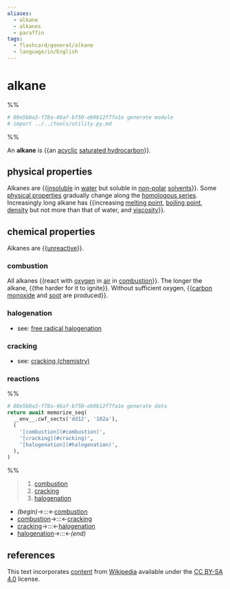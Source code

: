 ```yaml
---
aliases:
  - alkane
  - alkanes
  - paraffin
tags:
  - flashcard/general/alkane
  - language/in/English
---
```


# alkane

%%

```Python
# 08e5b0a3-f78a-46af-bf50-eb9b12f7fa1e generate module
# import ../../tools/utility.py.md
```

%%

An __alkane__ is {{an [acyclic](open-chain%20compound.md) [saturated hydrocarbon](saturated%20hydrocarbon.md)}}. <!--SR:!2025-05-12,584,310-->

## physical properties

Alkanes are {{[insoluble](solubility.md) in [water](water.md) but soluble in [non-polar](chemical%20polarity.md) [solvents](solvent.md)}}. Some [physical properties](physical%20property.md) gradually change along the [homologous series](homologous%20series.md). Increasingly long alkane has {{increasing [melting point](melting%20point.md), [boiling point](boiling%20point.md), [density](density.md) but not more than that of water, and [viscosity](viscosity.md)}}. <!--SR:!2024-06-21,222,230!2025-02-17,444,270-->

## chemical properties

Alkanes are {{[unreactive](reactivity%20(chemistry).md)}}. <!--SR:!2024-04-07,87,230-->

### combustion

All alkanes {{react with [oxygen](oxygen.md) in [air](air.md) in [combustion](combustion.md)}}. The longer the alkane, {{the harder for it to ignite}}. Without sufficient oxygen, {{[carbon monoxide](carbon%20monoxide.md) and [soot](soot.md) are produced}}. <!--SR:!2024-06-29,296,270!2025-07-14,576,310!2025-05-04,576,310-->

### halogenation

- see: [free radical halogenation](free-radical%20halogenation.md)

### cracking

- see: [cracking (chemistry)](cracking%20(chemistry).md)

### reactions

%%

```Python
# 08e5b0a3-f78a-46af-bf50-eb9b12f7fa1e generate data
return await memorize_seq(
  __env__.cwf_sects('dd12', '102a'),
  (
    '[combustion](#combustion)',
    '[cracking](#cracking)',
    '[halogenation](#halogenation)',
  ),
)
```

%%

<!--08e5b0a3-f78a-46af-bf50-eb9b12f7fa1e generate section="dd12"--><!-- The following content is generated at 2024-03-07T10:21:21.092666+08:00. Any edits will be overridden! -->

> 1. [combustion](#combustion)
> 2. [cracking](#cracking)
> 3. [halogenation](#halogenation)

<!--/08e5b0a3-f78a-46af-bf50-eb9b12f7fa1e-->

<!--08e5b0a3-f78a-46af-bf50-eb9b12f7fa1e generate section="102a"--><!-- The following content is generated at 2024-01-04T20:17:51.259818+08:00. Any edits will be overridden! -->

- _(begin)_→:::←[combustion](#combustion) <!--SR:!2025-04-21,556,357!2025-06-02,586,357-->
- [combustion](#combustion)→:::←[cracking](#cracking) <!--SR:!2024-04-28,96,258!2024-05-21,319,338-->
- [cracking](#cracking)→:::←[halogenation](#halogenation) <!--SR:!2024-03-16,242,318!2024-04-27,300,338-->
- [halogenation](#halogenation)→:::←_(end)_ <!--SR:!2026-01-22,721,318!2024-10-07,318,298-->

<!--/08e5b0a3-f78a-46af-bf50-eb9b12f7fa1e-->

## references

This text incorporates [content](https://en.wikipedia.org/wiki/alkane) from [Wikipedia](Wikipedia.md) available under the [CC BY-SA 4.0](https://creativecommons.org/licenses/by-sa/4.0/) license.
